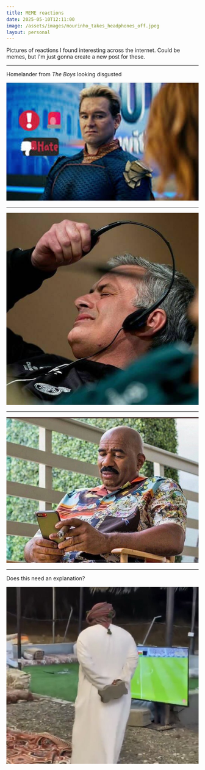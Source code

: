 ```yaml
---
title: MEME reactions
date: 2025-05-10T12:11:00
image: /assets/images/mourinho_takes_headphones_off.jpeg
layout: personal
---
```

Pictures of reactions I found interesting across the internet. Could be memes, but I'm just gonna create a new post for these.

---

Homelander from _The Boys_ looking disgusted

![Homelander from The Boys looking disgusted](/assets/images/homelander_disgusted.jpeg "Homelander from The Boys looking disgusted")

---

![Jose Mourinho takes headphones off in dramatic fashion](/assets/images/mourinho_takes_headphones_off.jpeg "Jose Mourinho takes headphones off in dramatic fashion")

---

![Steve Harvey looking disappointed](/assets/images/steve%20harvey_disappointed.jpeg "Steve Harvey looking disappointed")

---

Does this need an explanation?

![Image](/assets/images/20250510-122006.png)
